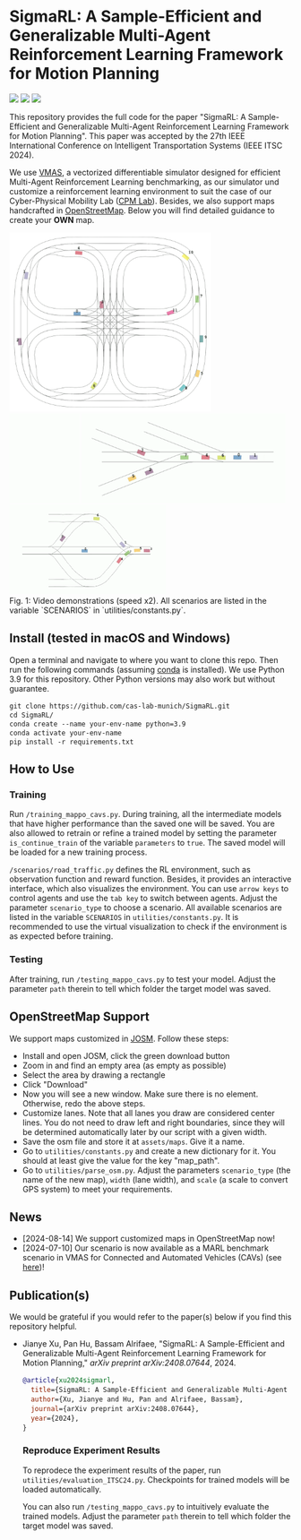 # SigmaRL: A Sample-Efficient and Generalizable Multi-Agent Reinforcement Learning Framework for Motion Planning
<!-- icons from https://simpleicons.org/ -->
<a href="https://doi.org/10.48550/arXiv.2408.07644" target="_blank"><img src="https://img.shields.io/badge/Preprint-Paper-00629B"></a>
<a href="https://youtu.be/tzaVjol4nhA" target="_blank"><img src="https://img.shields.io/badge/-Video-FF0000?logo=YouTube"></a>
<a href="https://github.com/cas-lab-munich/SigmaRL" target="_blank"><img src="https://img.shields.io/badge/-GitHub-181717?logo=GitHub"></a>

This repository provides the full code for the paper "SigmaRL: A Sample-Efficient and Generalizable Multi-Agent Reinforcement Learning Framework for Motion Planning".
This paper was accepted by the 27th IEEE International Conference on Intelligent Transportation Systems (IEEE ITSC 2024).

We use <a href="https://github.com/proroklab/VectorizedMultiAgentSimulator" target="_blank">VMAS</a>, a vectorized differentiable simulator designed for efficient Multi-Agent Reinforcement Learning benchmarking, as our simulator und customize a reinforcement learning environment to suit the case of our Cyber-Physical Mobility Lab (<a href="https://cpm.embedded.rwth-aachen.de/" target="_blank">CPM Lab</a>).
Besides, we also support maps handcrafted in <a href="https://josm.openstreetmap.de/" target="_blank">OpenStreetMap</a>. Below you will find detailed guidance to create your **OWN** map.

<div>
<img src="assets/figs/cpm_entire.gif" width="360" height="320" />
<br>
<img src="assets/figs/intersection_2.gif" height="160"/>
<img src="assets/figs/on_ramp_1.gif" height="160"/>
<img src="assets/figs/roundabout_1.gif" height="160"/>
<br>
Fig. 1: Video demonstrations (speed x2). All scenarios are listed in the variable `SCENARIOS` in `utilities/constants.py`.
</div>

## Install (tested in macOS and Windows)
Open a terminal and navigate to where you want to clone this repo. Then run the following commands (assuming <a href="https://conda.io/projects/conda/en/latest/index.html" target="_blank">conda</a> is installed). We use Python 3.9 for this repository. Other Python versions may also work but without guarantee.
```
git clone https://github.com/cas-lab-munich/SigmaRL.git
cd SigmaRL/
conda create --name your-env-name python=3.9
conda activate your-env-name
pip install -r requirements.txt
```

## How to Use
### Training
Run `/training_mappo_cavs.py`. During training, all the intermediate models that have higher performance than the saved one will be saved. You are also allowed to retrain or refine a trained model by setting the parameter `is_continue_train` of the variable `parameters` to `true`. The saved model will be loaded for a new training process.

`/scenarios/road_traffic.py` defines the RL environment, such as observation function and reward function. Besides, it provides an interactive interface, which also visualizes the environment. You can use `arrow keys` to control agents and use the `tab key` to switch between agents. Adjust the parameter `scenario_type` to choose a scenario. All available scenarios are listed in the variable `SCENARIOS` in `utilities/constants.py`. It is recommended to use the virtual visualization to check if the environment is as expected before training.
### Testing
After training, run `/testing_mappo_cavs.py` to test your model. Adjust the parameter `path` therein to tell which folder the target model was saved.

## OpenStreetMap Support
We support maps customized in <a href="https://josm.openstreetmap.de/" target="_blank">JOSM</a>. Follow these steps:
- Install and open JOSM, click the green download button
- Zoom in and find an empty area (as empty as possible)
- Select the area by drawing a rectangle
- Click "Download"
- Now you will see a new window. Make sure there is no element. Otherwise, redo the above steps.
- Customize lanes. Note that all lanes you draw are considered center lines. You do not need to draw left and right boundaries, since they will be determined automatically later by our script with a given width.
- Save the osm file and store it at `assets/maps`. Give it a name.
- Go to `utilities/constants.py` and create a new dictionary for it. You should at least give the value for the key "map_path".
- Go to `utilities/parse_osm.py`. Adjust the parameters `scenario_type` (the name of the new map), `width` (lane width), and `scale` (a scale to convert GPS system) to meet your requirements.

## News
- [2024-08-14] We support customized maps in OpenStreetMap now!
- [2024-07-10] Our scenario is now available as a MARL benchmark scenario in VMAS for Connected and Automated Vehicles (CAVs) (see <a href="https://github.com/proroklab/VectorizedMultiAgentSimulator/releases/tag/1.4.2" target="_blank">here</a>)!

## Publication(s)
We would be grateful if you would refer to the paper(s) below if you find this repository helpful.
- Jianye Xu, Pan Hu, Bassam Alrifaee, "SigmaRL: A Sample-Efficient and Generalizable Multi-Agent Reinforcement Learning Framework for Motion Planning," *arXiv preprint arXiv:2408.07644*, 2024.
  ```bibtex
  @article{xu2024sigmarl,
    title={SigmaRL: A Sample-Efficient and Generalizable Multi-Agent Reinforcement Learning Framework for Motion Planning},
    author={Xu, Jianye and Hu, Pan and Alrifaee, Bassam},
    journal={arXiv preprint arXiv:2408.07644},
    year={2024},
  }
  ```
  ### Reproduce Experiment Results
  To reprodece the experiment results of the paper, run `utilities/evaluation_ITSC24.py`. Checkpoints for trained models will be loaded automatically.

  You can also run `/testing_mappo_cavs.py` to intuitively evaluate the trained models. Adjust the parameter `path` therein to tell which folder the target model was saved.
